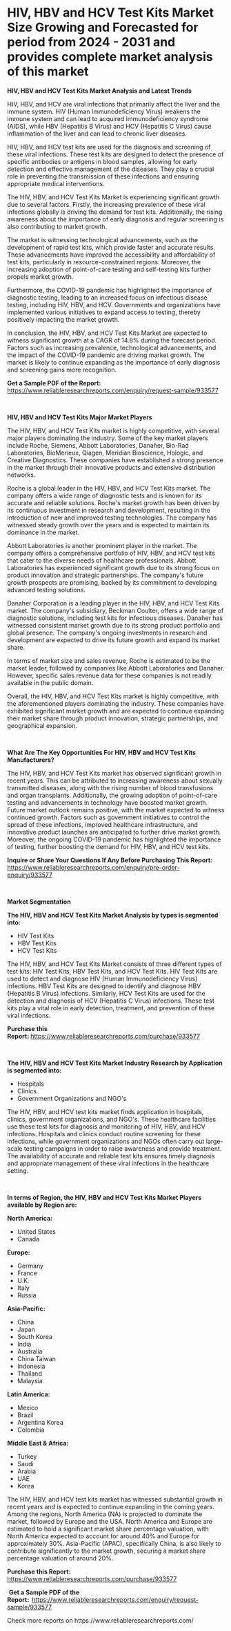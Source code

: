 <p><h1>HIV, HBV and HCV Test Kits Market Size Growing and Forecasted for period from 2024 - 2031 and provides complete market analysis of this market</h1></p><p><strong>HIV, HBV and HCV Test Kits Market Analysis and Latest Trends</strong></p>
<p><p>HIV, HBV, and HCV are viral infections that primarily affect the liver and the immune system. HIV (Human Immunodeficiency Virus) weakens the immune system and can lead to acquired immunodeficiency syndrome (AIDS), while HBV (Hepatitis B Virus) and HCV (Hepatitis C Virus) cause inflammation of the liver and can lead to chronic liver diseases.</p><p>HIV, HBV, and HCV test kits are used for the diagnosis and screening of these viral infections. These test kits are designed to detect the presence of specific antibodies or antigens in blood samples, allowing for early detection and effective management of the diseases. They play a crucial role in preventing the transmission of these infections and ensuring appropriate medical interventions.</p><p>The HIV, HBV, and HCV Test Kits Market is experiencing significant growth due to several factors. Firstly, the increasing prevalence of these viral infections globally is driving the demand for test kits. Additionally, the rising awareness about the importance of early diagnosis and regular screening is also contributing to market growth.</p><p>The market is witnessing technological advancements, such as the development of rapid test kits, which provide faster and accurate results. These advancements have improved the accessibility and affordability of test kits, particularly in resource-constrained regions. Moreover, the increasing adoption of point-of-care testing and self-testing kits further propels market growth.</p><p>Furthermore, the COVID-19 pandemic has highlighted the importance of diagnostic testing, leading to an increased focus on infectious disease testing, including HIV, HBV, and HCV. Governments and organizations have implemented various initiatives to expand access to testing, thereby positively impacting the market growth.</p><p>In conclusion, the HIV, HBV, and HCV Test Kits Market are expected to witness significant growth at a CAGR of 14.8% during the forecast period. Factors such as increasing prevalence, technological advancements, and the impact of the COVID-19 pandemic are driving market growth. The market is likely to continue expanding as the importance of early diagnosis and screening gains more recognition.</p></p>
<p><strong>Get a Sample PDF of the Report:&nbsp;</strong> <a href="https://www.reliableresearchreports.com/enquiry/request-sample/933577">https://www.reliableresearchreports.com/enquiry/request-sample/933577</a></p>
<p>&nbsp;</p>
<p><strong>HIV, HBV and HCV Test Kits Major Market Players</strong></p>
<p><p>The HIV, HBV, and HCV Test Kits market is highly competitive, with several major players dominating the industry. Some of the key market players include Roche, Siemens, Abbott Laboratories, Danaher, Bio-Rad Laboratories, BioMerieux, Qiagen, Meridian Bioscience, Hologic, and Creative Diagnostics. These companies have established a strong presence in the market through their innovative products and extensive distribution networks.</p><p>Roche is a global leader in the HIV, HBV, and HCV Test Kits market. The company offers a wide range of diagnostic tests and is known for its accurate and reliable solutions. Roche's market growth has been driven by its continuous investment in research and development, resulting in the introduction of new and improved testing technologies. The company has witnessed steady growth over the years and is expected to maintain its dominance in the market.</p><p>Abbott Laboratories is another prominent player in the market. The company offers a comprehensive portfolio of HIV, HBV, and HCV test kits that cater to the diverse needs of healthcare professionals. Abbott Laboratories has experienced significant growth due to its strong focus on product innovation and strategic partnerships. The company's future growth prospects are promising, backed by its commitment to developing advanced testing solutions.</p><p>Danaher Corporation is a leading player in the HIV, HBV, and HCV Test Kits market. The company's subsidiary, Beckman Coulter, offers a wide range of diagnostic solutions, including test kits for infectious diseases. Danaher has witnessed consistent market growth due to its strong product portfolio and global presence. The company's ongoing investments in research and development are expected to drive its future growth and expand its market share.</p><p>In terms of market size and sales revenue, Roche is estimated to be the market leader, followed by companies like Abbott Laboratories and Danaher. However, specific sales revenue data for these companies is not readily available in the public domain.</p><p>Overall, the HIV, HBV, and HCV Test Kits market is highly competitive, with the aforementioned players dominating the industry. These companies have exhibited significant market growth and are expected to continue expanding their market share through product innovation, strategic partnerships, and geographical expansion.</p></p>
<p>&nbsp;</p>
<p><strong>What Are The Key Opportunities For HIV, HBV and HCV Test Kits Manufacturers?</strong></p>
<p><p>The HIV, HBV, and HCV Test Kits market has observed significant growth in recent years. This can be attributed to increasing awareness about sexually transmitted diseases, along with the rising number of blood transfusions and organ transplants. Additionally, the growing adoption of point-of-care testing and advancements in technology have boosted market growth. Future market outlook remains positive, with the market expected to witness continued growth. Factors such as government initiatives to control the spread of these infections, improved healthcare infrastructure, and innovative product launches are anticipated to further drive market growth. Moreover, the ongoing COVID-19 pandemic has highlighted the importance of testing, further boosting the demand for HIV, HBV, and HCV test kits.</p></p>
<p><strong>Inquire or Share Your Questions If Any Before Purchasing This Report:</strong> <a href="https://www.reliableresearchreports.com/enquiry/pre-order-enquiry/933577">https://www.reliableresearchreports.com/enquiry/pre-order-enquiry/933577</a></p>
<p>&nbsp;</p>
<p><strong>Market Segmentation</strong></p>
<p><strong>The HIV, HBV and HCV Test Kits Market Analysis by types is segmented into:</strong></p>
<p><ul><li>HIV Test Kits</li><li>HBV Test Kits</li><li>HCV Test Kits</li></ul></p>
<p><p>The HIV, HBV, and HCV Test Kits Market consists of three different types of test kits: HIV Test Kits, HBV Test Kits, and HCV Test Kits. HIV Test Kits are used to detect and diagnose HIV (Human Immunodeficiency Virus) infections. HBV Test Kits are designed to identify and diagnose HBV (Hepatitis B Virus) infections. Similarly, HCV Test Kits are used for the detection and diagnosis of HCV (Hepatitis C Virus) infections. These test kits play a vital role in early detection, treatment, and prevention of these viral infections.</p></p>
<p><strong>Purchase this Report:&nbsp;</strong><a href="https://www.reliableresearchreports.com/purchase/933577">https://www.reliableresearchreports.com/purchase/933577</a></p>
<p>&nbsp;</p>
<p><strong>The HIV, HBV and HCV Test Kits Market Industry Research by Application is segmented into:</strong></p>
<p><ul><li>Hospitals</li><li>Clinics</li><li>Government Organizations and NGO's</li></ul></p>
<p><p>The HIV, HBV, and HCV test kits market finds application in hospitals, clinics, government organizations, and NGO's. These healthcare facilities use these test kits for diagnosis and monitoring of HIV, HBV, and HCV infections. Hospitals and clinics conduct routine screening for these infections, while government organizations and NGOs often carry out large-scale testing campaigns in order to raise awareness and provide treatment. The availability of accurate and reliable test kits ensures timely diagnosis and appropriate management of these viral infections in the healthcare setting.</p></p>
<p>&nbsp;</p>
<p><strong>In terms of Region, the HIV, HBV and HCV Test Kits Market Players available by Region are:</strong></p>
<p>
    <p> <strong> North America: </strong>
        <ul>
            <li>United States</li>
            <li>Canada</li>
        </ul>
        </p> 
    <p> <strong> Europe: </strong>
        <ul>
            <li>Germany</li>
            <li>France</li>
            <li>U.K.</li>
            <li>Italy</li>
            <li>Russia</li>
        </ul>
        </p> 
    <p> <strong> Asia-Pacific: </strong>
        <ul>
            <li>China</li>
            <li>Japan</li>
            <li>South Korea</li>
            <li>India</li>
            <li>Australia</li>
            <li>China Taiwan</li>
            <li>Indonesia</li>
            <li>Thailand</li>
            <li>Malaysia</li>
        </ul>
        </p> 
    <p> <strong> Latin America: </strong>
        <ul>
            <li>Mexico</li>
            <li>Brazil</li>
            <li>Argentina Korea</li>
            <li>Colombia</li>
        </ul>
        </p> 
    <p> <strong> Middle East & Africa: </strong>
        <ul>
            <li>Turkey</li>
            <li>Saudi</li>
            <li>Arabia</li>
            <li>UAE</li>
            <li>Korea</li>
        </ul>
    </p>
    </p>
<p><p>The HIV, HBV, and HCV test kits market has witnessed substantial growth in recent years and is expected to continue expanding in the coming years. Among the regions, North America (NA) is projected to dominate the market, followed by Europe and the USA. North America and Europe are estimated to hold a significant market share percentage valuation, with North America expected to account for around 40% and Europe for approximately 30%. Asia-Pacific (APAC), specifically China, is also likely to contribute significantly to the market growth, securing a market share percentage valuation of around 20%.</p></p>
<p><strong>Purchase this Report: </strong><a href="https://www.reliableresearchreports.com/purchase/933577">https://www.reliableresearchreports.com/purchase/933577</a></p>
<p>&nbsp;<strong>Get a Sample PDF of the Report:&nbsp;&nbsp;</strong><a href="https://www.reliableresearchreports.com/enquiry/request-sample/933577">https://www.reliableresearchreports.com/enquiry/request-sample/933577</a></p>
<p><strong></strong></p>
<p>Check more reports on https://www.reliableresearchreports.com/</p>